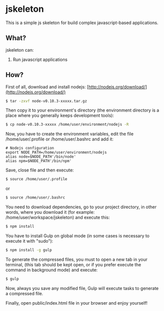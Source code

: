 # jskeleton

This is a simple js skeleton for build complex javascript-based applications.

## What?

jskeleton can:

1. Run javascript applications

## How?

First of all, download and install nodejs: [http://nodejs.org/download/](http://nodejs.org/download/)

```sh
$ tar -zxvf node-v0.10.3-xxxxx.tar.gz
```

Then copy it to your environment's directory (the environment directory is a place where you generally keeps development tools):

```sh
$ cp node-v0.10.3-xxxxx /home/user/environment/nodejs -R
```

Now, you have to create the environment variables, edit the file /home/user/.profile or /home/user/.bashrc and add it:

    # Nodejs configuration
    export NODE_PATH=/home/user/environment/nodejs
    alias node=$NODE_PATH'/bin/node'
    alias npm=$NODE_PATH'/bin/npm'

Save, close file and then execute:

```sh
$ source /home/user/.profile
```
or
```sh
$ source /home/user/.bashrc
```

You need to download dependencies, go to your project directory, in other words, where you download it (for example: /home/user/workspace/jskeleton) and execute this:

```sh
$ npm install
```

You have to install Gulp on global mode (in some cases is necessary to execute it with "sudo"):

```sh
$ npm install -g gulp
```

To generate the compressed files, you must to open a new tab in your terminal, (this tab should be kept open, or if you prefer execute the command in background mode) and execute:

```sh
$ gulp
```

Now, always you save any modified file, Gulp will execute tasks to generate a compressed file.

Finally, open public/index.html file in your browser and enjoy yourself!
